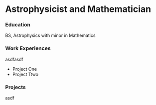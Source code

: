 # Astrophysicist and Mathematician

### Education
BS, Astrophysics with minor in Mathematics

### Work Experiences
asdfasdf
 - Project One
 - Project Ttwo

### Projects
asdf
 
